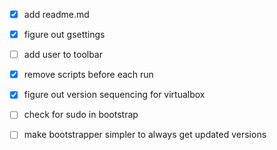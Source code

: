 - [x] add readme.md
- [x] figure out gsettings
- [ ] add user to toolbar
- [x] remove scripts before each run
- [x] figure out version sequencing for virtualbox
- [ ] check for sudo in bootstrap
- [ ] make bootstrapper simpler to always get updated versions

